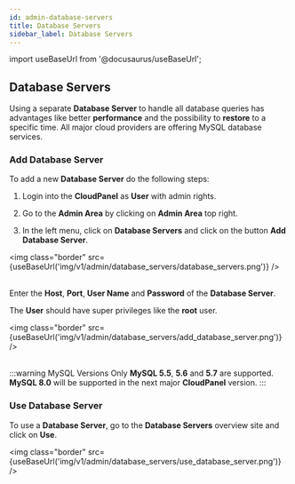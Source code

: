 ```yaml
---
id: admin-database-servers
title: Database Servers
sidebar_label: Database Servers
---
```


import useBaseUrl from '@docusaurus/useBaseUrl';

## Database Servers

Using a separate **Database Server** to handle all database queries has advantages like better **performance** and the possibility to **restore** to a specific time.
All major cloud providers are offering MySQL database services.

### Add Database Server

To add a new **Database Server** do the following steps:

1) Login into the **CloudPanel** as **User** with admin rights.

2) Go to the **Admin Area** by clicking on **Admin Area** top right.

3) In the left menu, click on **Database Servers** and click on the button **Add Database Server**.

<img class="border" src={useBaseUrl('img/v1/admin/database_servers/database_servers.png')} /> <br /> <br />

Enter the **Host**, **Port**, **User Name** and **Password** of the **Database Server**.

The **User** should have super privileges like the **root** user.

<img class="border" src={useBaseUrl('img/v1/admin/database_servers/add_database_server.png')} /> <br /> <br />

:::warning MySQL Versions
Only **MySQL 5.5**, **5.6** and **5.7** are supported. **MySQL 8.0** will be supported in the next major **CloudPanel** version.
:::

### Use Database Server

To use a **Database Server**, go to the **Database Servers** overview site and click on **Use**.

<img class="border" src={useBaseUrl('img/v1/admin/database_servers/use_database_server.png')} /> <br /> <br />